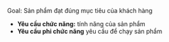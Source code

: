 Goal: Sản phẩm đạt đúng mục tiêu của khách hàng
+ **Yêu cầu chức năng:** tính năng của sản phẩm
+ **Yêu cầu phi chức năng** yêu cầu để chạy sản phẩm